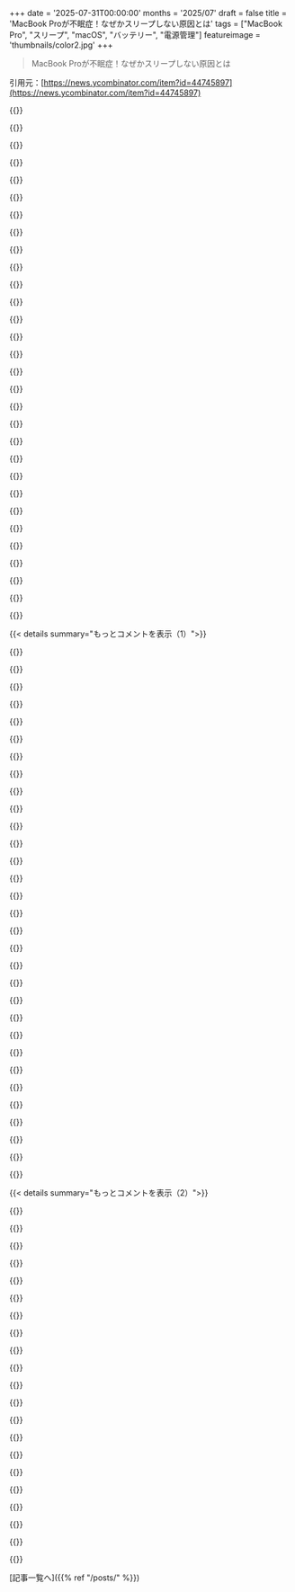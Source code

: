 +++
date = '2025-07-31T00:00:00'
months = '2025/07'
draft = false
title = 'MacBook Proが不眠症！なぜかスリープしない原因とは'
tags = ["MacBook Pro", "スリープ", "macOS", "バッテリー", "電源管理"]
featureimage = 'thumbnails/color2.jpg'
+++

> MacBook Proが不眠症！なぜかスリープしない原因とは

引用元：[https://news.ycombinator.com/item?id=44745897](https://news.ycombinator.com/item?id=44745897)




{{<matomeQuote body="アクティビティモニタのエネルギー＞“Preventing sleep”って項目でアプリをソートすると、Macのスリープを妨げてる奴がわかるぞ。俺の場合はDevonthinkが原因だった。Appleの電力管理がこんな状況をアラートで教えてくれないのがマジ驚きだよ。カバンの中でMacが熱くなってバッテリーが減るなんて、絶対阻止すべきでしょ。" userName="atombender" createdAt="2025/07/31 15:54:02" color="#785bff">}}




{{<matomeQuote body="蓋を閉じてもアプリがスリープを妨げられるなんて、マジで信じられない！メディアプレイヤーがタイムアウトでスリープを防ぐのは理解できるけど、蓋閉じやスリープボタンを無視するなんて、大半の場合はMacがカバンの中で熱暴走するだけじゃん。適当なウェブページがスリープを妨げるなんてクレイジーだよ。パーミッションを分けて、ユーザーが「蓋閉じたらスリープ」みたいなコアな挙動をコントロールできるようにすべきだね。" userName="nucleardog" createdAt="2025/07/31 18:35:24" color="#ff5c5c">}}




{{<matomeQuote body="どんな適当なアプリでもシステム全体のスリープを妨げられるなんて知らなかったよ。これってユーザーが制御できる許可の裏に隠すべきじゃない？開発者はこのAPIを呼ぶのに、せめて特別な権限を使うべきだと思うんだけど。" userName="ryandrake" createdAt="2025/07/31 16:04:14" color="">}}




{{<matomeQuote body="実は俺、Amphetamineってオープンソースアプリを常用してるんだ。Macをスリープさせずに蓋を閉めておけるから、長時間かかる遺伝子プロセスをMacBookで実行したり、Vision Proに2160p HDRの映画をストリーミングしたりするのに超便利なんだよね。移動中でもMacを開かずに使えるし。あと、最新Macは蓋を閉めるとマイクがハードウェアレベルで無効になるって豆知識もあるよ！" userName="bredren" createdAt="2025/07/31 20:31:41" color="#45d325">}}




{{<matomeQuote body="どんなウェブサイトやアプリでもスリープを防げるんだよ。ZoomとかGoogle Meet、YouTube、Spotifyなんかも実際にそうしてるね。全部隠す必要はないけど、ユーザーが設定で上書きできるようにすべきだよ。LinuxのKDEみたいに、macOSでもスリープを妨げてるものがあるってインジケータを追加するのは難しくないと思うんだけどな。" userName="bayindirh" createdAt="2025/07/31 16:28:29" color="#ff33a1">}}




{{<matomeQuote body="見えるかどうかが問題じゃないんだよ。OPも言ってるけど、Activity Monitorを見ればどのアプリがこれをやってるか簡単にわかるんだから。問題は、ユーザーがそれをコントロールしたり、特定のアプリを止めたりする方法がないってことなんだ。" userName="ryandrake" createdAt="2025/07/31 16:35:30" color="">}}




{{<matomeQuote body="多くの人がMacを外部モニターとキーボードに繋いで、蓋を閉じて作業してるのを見かけるよ。参考までにね。" userName="x0x0" createdAt="2025/07/31 19:03:13" color="">}}




{{<matomeQuote body="ドックに繋がったMacを、蓋を閉じた状態で使うのは俺にとってもよくある使い方だよ。" userName="seb1204" createdAt="2025/07/31 22:40:19" color="">}}




{{<matomeQuote body="蓋を閉めた時にプロセスを止めるか、それともバッテリーが切れるまでカバンの中で熱暴走させるか、って選択なら、絶対に前者を選ばせてくれよ！昔の車が室内灯つけっぱなしでバッテリー上がっちゃうみたいに、なんでそんな設計になってるのか理解できないね。" userName="asoneth" createdAt="2025/07/31 20:07:32" color="#45d325">}}




{{<matomeQuote body="ダミーHDMIプラグで解決するってこと？" userName="mmis1000" createdAt="2025/07/31 19:17:55" color="">}}




{{<matomeQuote body="ディスプレイを少し開けたらどう？高価なノートPCのディスプレイが動作中に筐体と接触するのは嫌だね。" userName="zarzavat" createdAt="2025/08/01 04:48:10" color="">}}




{{<matomeQuote body="深く埋もれすぎだね。バッテリーをクリックして「スリープを妨げているアプリがある＞」って表示されて、そこにカーソルを合わせるとリストが見える方が、アクティビティモニタを掘り下げるよりずっといいよ。スリープを妨げるアプリのセクションが他にあってもいいかもね、電力消費アプリみたいにさ。" userName="bayindirh" createdAt="2025/07/31 16:39:43" color="#785bff">}}




{{<matomeQuote body="「オープンソースアプリのAmphetamineは、その有効化に関するオプションを公開しているだけだ」ってあるけど、これってどういう意味？" userName="metabagel" createdAt="2025/08/01 04:02:00" color="">}}




{{<matomeQuote body="アプリがスリープを妨げようとしたら、OSが「許可／拒否」のダイアログを出すようにすればいいんじゃない？アプリが実際にそれを実行する前にね。" userName="foobarian" createdAt="2025/07/31 17:02:14" color="#ff5c5c">}}




{{<matomeQuote body="「この権限はユーザーが制御できる許可の裏にあるべきじゃない？」って意見だけど、あんたたち本当にコンピューティングを可能な限り迷惑にしたがるよね？" userName="mvdtnz" createdAt="2025/07/31 20:57:57" color="">}}




{{<matomeQuote body="Amphetamineは、デバイスを起動状態、スリープなし、ロックなしなどに保つアプリだよ。俺はいつもAmphetamineを使ってる。特にagentic codingの時にね。ライブデータ処理やプレゼンテーションとか、他の理由でも何年も不可欠なアプリなんだ。" userName="chaboud" createdAt="2025/08/01 05:06:28" color="#45d325">}}




{{<matomeQuote body="「Claudeのコードが、MacBookでネットワーク接続が必要な長時間の遺伝子プロセスを実行するせいで、蓋を閉じてもスリープしない主な原因になってる」ってあるけど、これどういう意味かわからないな。もっと詳しく教えてくれる？" userName="cactusplant7374" createdAt="2025/07/31 21:02:04" color="">}}




{{<matomeQuote body="iOSにもこんな洞察（と制御）があったらいいのにね。たくさんのアプリがテレメトリーやデータ収集、通知で、ビジネス（良くないね）のためにバッテリーと帯域幅を食い潰してるからさ。" userName="m463" createdAt="2025/08/01 07:14:52" color="#38d3d3">}}




{{<matomeQuote body="ユーザーにはたくさんの邪魔が入るから、必要な時だけ見えるインジケーターと個別設定がいいね。アプリが一時的にスリープを防ぐのは、ウェブメディアプレーヤーみたいに再生や一時停止のイベントで有効・無効になる感じで使えるからさ。" userName="bayindirh" createdAt="2025/07/31 17:08:18" color="#785bff">}}




{{<matomeQuote body="「見えないけど必要なときそこにある」って、犬の電気柵みたいだね。白木のフェンスじゃなくて、犬に予期せぬショックを与えて、何が許されて何がダメか何度も試させて発見させるってこと？まさに現代のいわゆるデザインで嫌なところをうまく表現してくれたよ。" userName="fsckboy" createdAt="2025/07/31 17:53:24" color="#ff5733">}}




{{<matomeQuote body="ダミーじゃ無理かもよ。完全なフェイクディスプレイアダプターが必要だね。HDMIの先端を切っても、今のモニターがやってる双方向の通信はできないと思うな。" userName="jaggederest" createdAt="2025/07/31 19:50:12" color="#ff33a1">}}




{{<matomeQuote body="KDEならユーザーが設定を上書きできるよ。" userName="triknomeister" createdAt="2025/07/31 16:30:18" color="">}}




{{<matomeQuote body="Time Machineみたいなシステムサービスがスリープを妨げないのが不思議。バックアップするために起動する設定なのに、半分くらいの確率でMacBook Proを起こしたら、Time Machineがスリープしちゃったせいで終わらなかったって通知が来るんだよね。Time MachineのドライブはUSB-C接続のSSDなんだけど、最初のバックアップは5分くらいで終わったし、増分バックアップにシステムがスリープするほど時間かかるってのが理解できないな。今これをタイプしてて思ったんだけど、もしかしたら別の問題が起きてるのかも。ドライブをディスプレイに繋いでて、ディスプレイがラップトップに電源供給してUSBハブになってるんだけど、モニターがスリープするとドライブの電源も切れるのかもね。でもそれだったら、不正な取り出しの通知が出るはずなんだけどな。" userName="al_borland" createdAt="2025/07/31 19:01:42" color="#45d325">}}




{{<matomeQuote body="`caffeinate -i`ってコマンドがあるよ。<br>アプリとかいらないから。" userName="franzkappa" createdAt="2025/08/01 07:57:20" color="#ff33a1">}}




{{<matomeQuote body="俺は両方欲しいな。Chromeのやつの方が実装は簡単だろうし、パーミッションを尋ねるか尋ねないかのどちらかだろ。蓋を閉めた後も接続を閉じたり、ファイルをディスクに保存したりする正当な理由があるんだから、どれくらい長く続けたら長すぎるのか判断するのは難しいのかもね。" userName="arijun" createdAt="2025/07/31 18:09:15" color="#ff5733">}}




{{<matomeQuote body="蓋を閉じたままで問題ないんじゃない？<br>MacBook Proをそんな使い方するのって、サポートされてないって本気で思ってるの？" userName="taejavu" createdAt="2025/08/01 06:03:42" color="">}}




{{<matomeQuote body="投稿者が言ってるのは「agentic」って意味だよ。<br>MacBookを閉じてる間もClaude AIが動き続けるってことね。" userName="emojo" createdAt="2025/07/31 21:49:24" color="">}}




{{<matomeQuote body="バッテリー使用状況のバックグラウンドアクティビティ時間で確認できるんじゃないの？" userName="t-sauer" createdAt="2025/08/01 08:33:38" color="">}}




{{<matomeQuote body="「Chromeがデバイスを見つけるのを許可するか、毎回聞かれるのが重要じゃない」って言ってるけど、お前には関係なくても誰かにとっては重要なんだよ。" userName="teekert" createdAt="2025/07/31 20:40:28" color="">}}




{{<matomeQuote body="昔のMacBook Proで同じ経験があるよ。ルーターのDHCPリース時間をデフォルトから15分に短くしてたのが原因だった。MBPが15分ごとにIPアドレスを更新するために起きて、すぐまたスリープする前に起き直してたみたい。デフォルトに戻したらバッテリー消費が完全に直ったよ。MBP購入時に設定変更したから気づいたけど、まさかこれが原因だとは思わなかったな。" userName="pauljara" createdAt="2025/07/31 15:23:14" color="#ff33a1">}}




{{< details summary="もっとコメントを表示（1）">}}

{{<matomeQuote body="これはmacOSのバグだね。スリープ中にIPアドレスは必要ないはずなのに、DHCPリースを更新するために起きるのはおかしいよ。クローズドソースOSは本当に厄介だね。" userName="sneak" createdAt="2025/07/31 15:27:25" color="">}}




{{<matomeQuote body="「macOSのバグで、スリープ中にIPアドレス更新で起きるのはおかしい」って言うけど、実はそうじゃないんだ。ユーザーはデバイスが起きたときに同じIPアドレスを期待するもんね。正しいのは長いDHCPリースだけど、安物ルーターじゃ設定できないことが多いんだよ。" userName="mschuster91" createdAt="2025/07/31 15:32:49" color="">}}




{{<matomeQuote body="「DHCPリース時間をデフォルトから15分とかの短い値に変えた」って言ってたけど、それ、何がしたかったの？" userName="ThePowerOfFuet" createdAt="2025/07/31 15:50:16" color="">}}




{{<matomeQuote body="面白いね。別のユーザーとしては逆の意見だな。「スリープ中」のコンピューターは何もしてほしくないし、勝手に起きるべきじゃないと思うよ。" userName="ryandrake" createdAt="2025/07/31 16:07:33" color="">}}




{{<matomeQuote body="僕は短いDHCPリース時間が好きだよ。DHCPサーバーがネットワーク上の状態を把握できるし、大量にIPを要求されても15～30分で収まるからね。長い時間にすると、翌日に不具合に気づくし、短い時間にすればDHCPサーバーの設定ミスもすぐわかるからね。" userName="mlyle" createdAt="2025/07/31 15:54:47" color="">}}




{{<matomeQuote body="ハハ。お前の答えは逆に質問が増えるだけじゃん。一体何がそんなにたくさんのDHCPリースを要求してるんだよ？" userName="cruffle_duffle" createdAt="2025/07/31 15:59:03" color="">}}




{{<matomeQuote body="え、マジ変だね。DHCPリース更新のためのスリープ解除に、どんだけmAh食うの？mAmSとか？スマホは深いスリープでもずっとセルラーと通信してるし、ラップトップがWi-Fiスタックを動かして数パケットやり取りするだけだろ？Apple Siliconじゃないから何してるか分かんないって話だけどさ！もしかして起きてる間に他のことしてたのかな？" userName="cruffle_duffle" createdAt="2025/07/31 15:46:46" color="">}}




{{<matomeQuote body="リースを全部使っちゃうようなこと、うっかりやったことない？俺は何度か経験あるよ。あとは、今アクティブなホストリストが分かるし、DHCPサーバーの異常を早く察知できるのは助かるね。静的リースに移すと、ちゃんとIPが再設定されるのも便利だよ。キャッシュや長いリース時間は平均性能にはいいけど、問題を隠蔽しちゃうこともあるから、良い落としどころを見つけるのがコツだ。" userName="mlyle" createdAt="2025/07/31 16:31:07" color="#ff33a1">}}




{{<matomeQuote body="俺たちが期待する状態は4つだよね。<br>ー off: 電源なし、活動なし<br>ー hibernate: 電源なし、活動なし、セッション状態は不揮発性ストレージに保存<br>ー sleep: 最小限の電力、RAMは電源オンでセッション状態保持、すぐに再開可能<br>ー on<br>でも現状は実質的に“sleep++”みたいな感じで、元々の普通のスリープには戻せないんだよね。" userName="scarby2" createdAt="2025/07/31 17:04:11" color="#785bff">}}




{{<matomeQuote body="リースが切れたらルーターがすぐにそのIPを他のマシンに割り当てようとするのか知りたかったんだ。使われなくなったリースのマッピングをキャッシュしてて、元のマシンが戻ってきた時のために古いIPを割り当てないようにしてる感じがした。ただその挙動をより理解したかっただけなんだ。" userName="pauljara" createdAt="2025/07/31 18:03:21" color="">}}




{{<matomeQuote body="MacはDHCPリースを更新するのに完全にスリープ解除する必要はないよ。BluetoothとWi-Fiの無線は、こういう低レベルの操作のために独立して動けるんだ。一方で、俺はコンピューターが寝てる間に起きてバックアップ取ったり、システムやアプリの更新をチェックしたり、メールを処理したりするのは機能であってバグじゃないって思ってるけどね。" userName="bayindirh" createdAt="2025/07/31 16:49:01" color="#38d3d3">}}




{{<matomeQuote body="うわ、うちのルーター（MikroTik）のリース期間、デフォルトで10分なんだって、今知ったよ。" userName="spearman" createdAt="2025/07/31 17:08:09" color="">}}




{{<matomeQuote body="特定のIPアドレスを特定のデバイスに固定したいの？それともランダムに割り振られる方がいい？" userName="bigthymer" createdAt="2025/07/31 21:57:11" color="">}}




{{<matomeQuote body="リース更新にかかる時間より長く起動してるかもね。多分、起動するたびに60秒くらいオンになってて、メールチェックとか他のこともやってるんじゃない？" userName="p_ing" createdAt="2025/07/31 15:53:20" color="">}}




{{<matomeQuote body="＞ユーザーとしては、デバイスがスリープから復帰してもリース継続で同じIPアドレスを期待する。ほとんどのユーザーはIPアドレスが何かすら知らないし、自分のIPが何か気にしないよ。Appleは君のために最適化してないし、すべきじゃないと思うね。" userName="kelnos" createdAt="2025/07/31 19:28:07" color="#785bff">}}




{{<matomeQuote body="マシンをオフにするとアプリの状態は全部消えちゃうし、アプリもOSも再起動が必要になる。だから俺がマシンをスタンバイにする時は、ちゃんとスタンバイ状態になって、俺が明示的に起こすまでそこにいてほしいんだ。OS開発者とかアプリ開発者とか他の第三者が「やるべき」って思うようなバックグラウンドタスクを勝手にやり続けないでほしい。" userName="theevilsharpie" createdAt="2025/07/31 18:22:02" color="#ff5733">}}




{{<matomeQuote body="900秒から86400秒の間で調整できる範囲は広いね。どんなことでも極端にするのは良くない。自分でいじってその結果が分かったってことだね。" userName="ThePowerOfFuet" createdAt="2025/08/02 14:13:27" color="">}}




{{<matomeQuote body="それはApple Siliconより前の話で、ソフトウェアとスリープ解除の統合前だよ。DHCPリースを更新し続けるのは、特に古いネットワークやルーターだと、再接続までの時間を短縮するのに役立つね。Touch IDで一瞬で戻れるし、一部のユーザーには初期接続の遅延やバグのあるアプリのエラーが出てたのかも。Find My（有効にしてると接続を維持したい）も理由の一つ。定期的に接続しないとダメで、例えばリモートでデバイスをロックしたりワイプしたい場合もあるし。" userName="dannyw" createdAt="2025/08/01 08:37:51" color="#45d325">}}




{{<matomeQuote body="最新のデバイスはWi-FiやEthernet接続時に、指定しない限りMACアドレスをランダム化するよ。一般的な／24のサブネットだと、数十台以上のデバイスが出入りすると、古いリース予約が期限切れになるまでリース表がいっぱいになることがあるんだ。" userName="esseph" createdAt="2025/07/31 23:45:13" color="#ff5c5c">}}




{{<matomeQuote body="どちらでもないけど、うちのルーターはMACアドレスでIPを割り当てられるからデバイスに予約されてるのと同じ。DHCPリースが切れたらデバイスがリストから消えるか見てみたかったんだ。消えた時、予約してないのに同じIPで再表示されたと思った。なんで？Web UIが全部表示してないのかもね。ルーターがDHCPリース時間を超えて以前のデバイスの記録を持ってるのかも。" userName="pauljara" createdAt="2025/07/31 22:30:52" color="">}}




{{<matomeQuote body="＞それはApple Siliconより前の話で...<br>俺の2014年製Intel MacBook ProもPower Napがあって、M1と同じように無線通信してた。別に新しい話じゃない。<br>無線が動いてても、OSがTCP接続を維持したり更新してるわけじゃない。普通のことだよ。Find Myは24時間接続してない。システムがスリープ解除した時にコマンドを取得するんだ。電源なしで蓋を閉じたラップトップで「15分前」や「2時間前」と表示されるのは普通だよ。" userName="bayindirh" createdAt="2025/08/01 08:44:17" color="#785bff">}}




{{<matomeQuote body="スマホのモデムはメインプロセッサと独立してて最適化されてる。MacのBluetoothやWi-Fiも半独立で、ディープスリープ中でも接続を維持できるよ。大きなプロセッサの起動や停止はかなり複雑で、オーバーヘッドが大きいんだ。Intelの改善点は周波数調整のオーバーヘッド削減だったけど、消費者向けシステムでは目立たなかったね。＞たぶん起きてる間に他のことしてた？<br>それはPower Napって言って、デフォルトでは電源接続時のみ有効だよ。" userName="bayindirh" createdAt="2025/07/31 16:45:10" color="#38d3d3">}}




{{<matomeQuote body="＞自分でいじってその結果が分かったってことだね。<br>実際、600～1200秒の範囲の値では特に問題はなかったよ。（俺のMacはバッテリーだとネットワーク維持のためにスリープ解除しないけどね。）" userName="mlyle" createdAt="2025/08/02 15:06:14" color="">}}




{{<matomeQuote body="「自発的にスリープ解除する」の定義が曖昧だよね。マウスやキーボードで起きるのはUSBやBluetoothイベントだけど、ユーザーがトリガーしてるから自発的とは言えない。SSH接続で起きるのも、俺が接続したから自発的じゃない。毎日深夜0時にNASへバックアップするように設定してるから、タイマーで起動するのは予想通りで、これも自発的とは言えないよね。" userName="kccqzy" createdAt="2025/07/31 17:59:39" color="#38d3d3">}}




{{<matomeQuote body="ちょっと分かりにくいね。Macはスリープ中でも特定のメッセージをポーリングできるんだよ（Power Nap）。" userName="DJBunnies" createdAt="2025/07/31 15:32:37" color="">}}




{{<matomeQuote body="DHCPクライアントはリース期間の半分でIPアドレスの更新を要求するから、君が思ってたより状況は悪かったんじゃない？" userName="p_ing" createdAt="2025/07/31 15:34:57" color="#38d3d3">}}




{{<matomeQuote body="WiFiとBluetoothが動く半スリープ状態って何の機能に必要なの？ラップトップは昔からこれなしで動いてたし、俺も必要性を感じたことないな。むしろこれのせいで何度も問題が起きたよ。" userName="ruszki" createdAt="2025/08/01 14:05:02" color="">}}




{{<matomeQuote body="著者は”Wake for maintenance”オプションが”無効”って書いたけど、これって”有効”の間違いじゃないの？" userName="sangeeth96" createdAt="2025/07/31 14:58:15" color="">}}




{{<matomeQuote body="俺も同じこと思ったよ。この設定が有効じゃないと、ウェイクイベントが時間ごとにまとめられずに一晩中ランダムに起こる可能性がある。そう考えれば著者の説明とぴったり合うね。" userName="sulam" createdAt="2025/07/31 15:04:32" color="#ff5733">}}




{{<matomeQuote body="これはラベルがひどいね。”必要なメンテナンス作業を毎時間のウェイクセッションにまとめる”みたいにすれば、有効にするとウェイクが減るってことがもっと明確になるのに。" userName="mikepurvis" createdAt="2025/07/31 18:24:24" color="#ff5c5c">}}

{{</details>}}




{{< details summary="もっとコメントを表示（2）">}}

{{<matomeQuote body="俺も理解するのに何回か読み直したよ。基本的には、イベントが連続的にじゃなくて、まとめて処理されるってことだよね。" userName="duderific" createdAt="2025/07/31 21:21:28" color="">}}




{{<matomeQuote body="バッチ処理なんてどこにも書いてないじゃん。君はこれを肯定する理由があるの？それとも著者の書いたこと（タイポ以外で）を説明するためのただの仮説なの？" userName="jessriedel" createdAt="2025/07/31 21:51:44" color="">}}




{{<matomeQuote body="”設定が無効だと、Macは定期的なウェイクアップとイベントのバッチ処理の代わりに、ある種のウェイクアップの狂乱状態になった”って記事に書いてあったよ。" userName="yawz" createdAt="2025/08/02 13:29:02" color="#ff33a1">}}




{{<matomeQuote body="俺も混乱してるよ。わざわざPCをスリープ解除する設定を有効にしたら、スリープ解除が減るってこと？" userName="bpicolo" createdAt="2025/07/31 15:02:56" color="">}}




{{<matomeQuote body="俺も混乱してるよ。筆者のスクリーンショットだとEnabledになってるから、それが“解決済み”の状態なんだろうけど、無効にするとかえってスリープ解除が増える理由が直感的じゃないな。" userName="conductr" createdAt="2025/07/31 15:54:38" color="">}}




{{<matomeQuote body="直感に反する説明は、もっと詳しく説明するか、少なくともそうだと明記すべきだね。記事を書いた後に編集するのは、こういう問題を見つけるのが難しいんだよ。" userName="ncr100" createdAt="2025/07/31 17:12:21" color="">}}




{{<matomeQuote body="俺もそう思ってたんだけど、Sleep Aidってアプリを入れたら、“Wake for Maintenance”を無効にすると、Sleep Aidが厳しく警告してきたんだ。＞“Wake for Maintenance”を無効にすると、このMacが数秒おきにスリープ解除する可能性があるよ。これを防ぐには“Disable Wi-Fi”を選んでね。だから、この設定を有効にすると、MacBookが数秒おきにスリープ解除するのを防げるみたい…おそらくWi-Fiが原因かな？Sleep Aidも有効にするのを勧めてるみたいだしね。" userName="mdibaiee" createdAt="2025/08/01 12:01:24" color="#ff5c5c">}}




{{<matomeQuote body="俺はこれまで持ってたMacBook Proで、蓋を閉じたら休止状態になるように設定してこの問題を回避してきたよ。蓋を開けると再開するのに20～30秒かかるけど、信頼できるスリープと蓋を閉じたときのバッテリー消費が減ることを考えたら、これは些細なことさ。もし試したいなら、ターミナルで<br>sudo pmset -a hibernatemode 25<br>を実行してみて。気に入らなかったら、デフォルトに戻すには<br>sudo pmset -a hibernatemode 3<br>だよ。" userName="teejmya" createdAt="2025/07/31 16:02:07" color="#ff5c5c">}}




{{<matomeQuote body="休止状態ってFDEとちゃんと動くのかな？Linuxだと、ディスク暗号化に関して、メモリをディスクにコミットする際にいろいろ注意点があったりするんだよね。" userName="brian-armstrong" createdAt="2025/07/31 20:43:09" color="">}}




{{<matomeQuote body="休止状態から再開するとき、システムが再開するまで認証情報は求められないんだ。だから、ディスクは復号化されたままなんだと思う。つまり、スリープと同じ動作ってことだね。" userName="teejmya" createdAt="2025/07/31 21:48:34" color="#45d325">}}




{{<matomeQuote body="最近、WindowsノートPCでも同じことやったんだ。普通のスリープだとバッテリーがゴリゴリ減るようになったからね。でも、これでちゃんと早く起動するし、電力管理の問題もなくなったよ！" userName="jdranczewski" createdAt="2025/08/01 08:08:06" color="#38d3d3">}}




{{<matomeQuote body="これって、コメントするくらい気にしてる人が一番求めてる動作を可能にする、一番簡単な解決策だよね。" userName="unit_circle" createdAt="2025/07/31 20:19:38" color="">}}




{{<matomeQuote body="ありがとう！俺を助けてくれたみたいに、みんなの役にも立つといいな。" userName="teejmya" createdAt="2025/07/31 21:49:51" color="">}}




{{<matomeQuote body="これ、何をするのか説明してくれる？" userName="causal" createdAt="2025/08/01 15:05:09" color="">}}




{{<matomeQuote body="`man pmset`によると、`hibernatemode`は0、3、25の値をサポートしてるらしいよ。0はデスクトップのデフォルトで、メモリを永続ストレージに保存しない、昔ながらのスリープ。3はポータブルのデフォルトで、メモリのコピーをディスクに保存しつつ電源は供給する。25は`pmset`でしか設定できないけど、メモリのコピーをディスクに保存して電源も切るから、ハイバネーションって感じ。遅いけどバッテリーは長持ちするってさ。`hibernatefile`はルートボリュームのファイルしか指定できないって注意点もあるね。" userName="Nezteb" createdAt="2025/08/01 15:51:14" color="#38d3d3">}}




{{<matomeQuote body="俺のMacBookの不安定な不眠症を何時間もデバッグしたけど、原因はWindowServerで、OSの再インストールが必要っぽいんだ。これはもう数ヶ月もToDoリストに入ってるよ。毎月数回、ノートPCのバッグを開けたら熱くて死んでるってのも嫌だけど、それ以上に『あんたが間違ってるんでしょ、俺にはそんなこと起こらないよ！』って言われるのが最悪だね！" userName="asoneth" createdAt="2025/07/31 20:03:42" color="#38d3d3">}}




{{<matomeQuote body="Windows Serverって何だよ、どう関係するんだって思ったわ。" userName="high_na_euv" createdAt="2025/08/01 11:11:51" color="">}}




{{<matomeQuote body="この設定、Appleの公式で提供されてるみたいだね。詳細はこのリンクを見て→<br>https://support.apple.com/en-mn/guide/mac-help/mh40774/mac" userName="kylehotchkiss" createdAt="2025/07/31 15:15:04" color="#38d3d3">}}




{{<matomeQuote body="macOS 26 DBをM4 MacBook Airで使ってるけど、そこにPower Napは見当たらないね。『Wake for network access』ってのがあって、これが新しい機能なのかもしれない。デフォルトだと『Only on Power Adapter』に設定されてるよ。" userName="sangeeth96" createdAt="2025/07/31 15:21:07" color="">}}




{{<matomeQuote body="『Wake for network access』は新しい設定じゃないよ。IntelとApple SiliconのMacBook両方で何年も前からあるよ。『Power Nap』はIntel専用の設定で、Apple Silicon Macには表示されないんだ。" userName="Reason077" createdAt="2025/07/31 19:25:07" color="#45d325">}}

{{</details>}}



[記事一覧へ]({{% ref "/posts/" %}})
